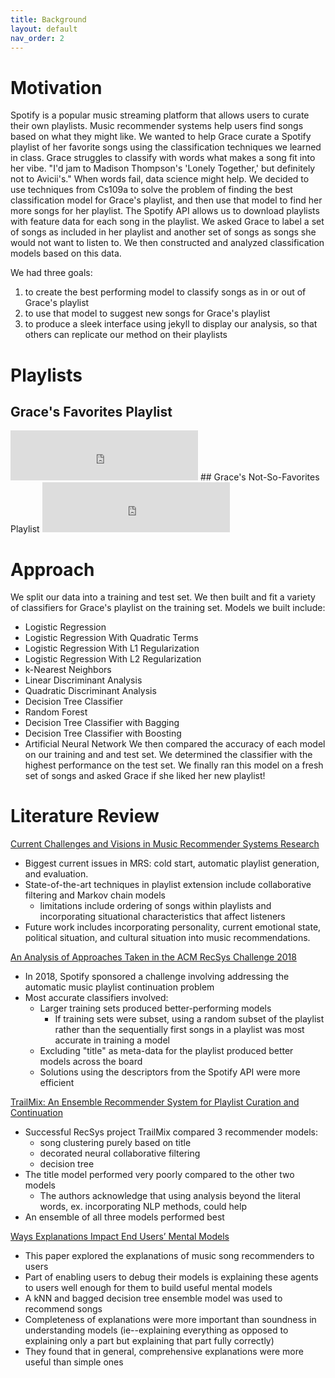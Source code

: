 ```yaml
---
title: Background
layout: default
nav_order: 2
---
```


# Motivation

Spotify is a popular music streaming platform that allows users to curate their own playlists. 
Music recommender systems help users find songs based on what they might like. 
We wanted to help Grace curate a Spotify playlist of her favorite songs using the classification techniques we learned in class.
Grace struggles to classify with words what makes a song fit into her vibe. 
"I'd jam to Madison Thompson's 'Lonely Together,' but definitely not to Avicii's."
When words fail, data science might help. 
We decided to use techniques from Cs109a to solve the problem of finding the best classification model for Grace's playlist, 
and then use that model to find her more songs for her playlist.
The Spotify API allows us to download playlists with feature data for each song in the playlist.
We asked Grace to label a set of songs as included in her playlist and another set of songs as songs she would not want to listen to.
We then constructed and analyzed classification models based on this data.

We had three goals:
1. to create the best performing model to classify songs as in or out of Grace's playlist
2. to use that model to suggest new songs for Grace's playlist
3. to produce a sleek interface using jekyll to display our analysis, so that others can replicate our method on their playlists


# Playlists
## Grace's Favorites Playlist
<iframe src="https://open.spotify.com/embed/user/gzgracez2/playlist/6Jpt5r9KD8FEUDioBFV0r0" width="300" height="80" frameborder="0" allowtransparency="true" allow="encrypted-media"></iframe>
## Grace's Not-So-Favorites Playlist
<iframe src="https://open.spotify.com/embed/user/gzgracez2/playlist/4B3qR5p6PD8nXXeq4C0Gz7" width="300" height="80" frameborder="0" allowtransparency="true" allow="encrypted-media"></iframe>

# Approach
We split our data into a training and test set. We then built and fit a variety of classifiers for Grace's playlist on the training set. Models we built include:
- Logistic Regression
- Logistic Regression With Quadratic Terms
- Logistic Regression With L1 Regularization
- Logistic Regression With L2 Regularization
- k-Nearest Neighbors
- Linear Discriminant Analysis
- Quadratic Discriminant Analysis
- Decision Tree Classifier
- Random Forest
- Decision Tree Classifier with Bagging
- Decision Tree Classifier with Boosting
- Artificial Neural Network
We then compared the accuracy of each model on our training and and test set. 
We determined the classifier with the highest performance on the test set. 
We finally ran this model on a fresh set of songs and asked Grace if she liked her new playlist!


# Literature Review 
[Current Challenges and Visions in Music Recommender Systems Research](https://arxiv.org/pdf/1710.03208.pdf)
+ Biggest current issues in MRS: cold start, automatic playlist generation, and evaluation.
+ State-of-the-art techniques in playlist extension include collaborative filtering and Markov chain models
	- limitations include ordering of songs within playlists and incorporating situational characteristics that affect listeners
+ Future work includes incorporating personality, current emotional state, political situation, and cultural situation into music recommendations.

[An Analysis of Approaches Taken in the ACM RecSys Challenge 2018](https://arxiv.org/pdf/1810.01520.pdf)
+ In 2018, Spotify sponsored a challenge involving addressing the automatic music playlist continuation problem
+ Most accurate classifiers involved:
	- Larger training sets produced better-performing models
		- If training sets were subset, using a random subset of the playlist rather than the sequentially first songs in a playlist was most accurate in training a model
	- Excluding "title" as meta-data for the playlist produced better models across the board
	- Solutions using the descriptors from the Spotify API were more efficient

[TrailMix: An Ensemble Recommender System for Playlist Curation and Continuation](people.tamu.edu/~zhaoxing623/publications/XZ_TrailMix.pdf)
+ Successful RecSys project TrailMix compared 3 recommender models:
	- song clustering purely based on title
	- decorated neural collaborative filtering
	- decision tree
+ The title model performed very poorly compared to the other two models
	- The authors acknowledge that using analysis beyond the literal words, ex. incorporating NLP methods, could help
+ An ensemble of all three models performed best

[Ways Explanations Impact End Users’ Mental Models](http://openaccess.city.ac.uk/6344/3/VLHCC2013.pdf)
+ This paper explored the explanations of music song recommenders to users
+ Part of enabling users to debug their models is explaining these agents to users well enough for them to build useful mental models
+ A kNN and bagged decision tree ensemble model was used to recommend songs
+ Completeness of explanations were more important than soundness in understanding models (ie--explaining everything as opposed to explaining only a part but explaining that part fully correctly)
+ They found that in general, comprehensive explanations were more useful than simple ones


